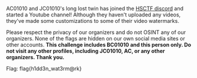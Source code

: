 AC01010 and JC01010's long lost twin has joined the [HSCTF discord](https://discord.gg/C9UMj3qN8a) and started a Youtube channel! Although they haven't uploaded any videos, they've made some customizations to some of their video watermarks.

Please respect the privacy of our organizers and do not OSINT any of our organizers. None of the flags are hidden on our own social media sites or other accounts. **This challenge includes BC01010 and this person only. Do not visit any other profiles, including JC01010, AC, or any other organizers. Thank you.**

Flag: flag{h1dd3n_wat3rm@rk}
